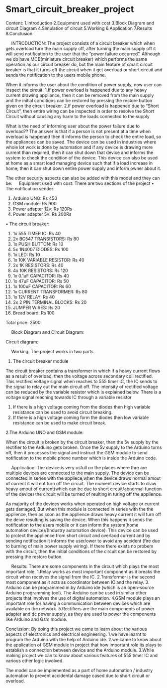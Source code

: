 # Smart_circuit_breaker_project

Content:
1.Introduction
2.Equipment used with cost
3.Block Diagram and circuit Diagram
4.Simulation of circuit
5.Working
6.Application
7.Results
8.Conclusion





 
INTRODUCTION:
The project consists of a circuit breaker which when gets overload turn the main supply off, after turning the main supply off it will send notification to the user that the “power failure occurred”. 
                         Although we do have MCB(miniature circuit breaker) which performs the same operation as our circuit breaker do, but the main feature of smart circuit breaker is that it turns off the circuit when it get overload or short circuit and sends the notification to the users mobile phone.


When it informs the user about the condition of power supply, now user can inspect the circuit.
1.If power overload is happened due to any heavy current drawing appliance, then it can be removed from the main supply and the initial conditions can be restored by pressing the restore button given on the circuit breaker.
2.If power overload is happened due to “Short Circuit”, then entire wiring can be inspected in order to resolve the Short Circuit without causing any harm to the loads connected to the supply


What is the need of informing user about the power failure due to overload??
The answer is that if a person is not present at a time when overload is happened then it informs the person to check the entire load, so the appliances can be saved.
The device can be used in industries where whole lot work is done by automation and if any device is drawing more current than required, then it can shut down that device and informs the system to check the condition of the device. 
This device can also be used at home as a smart load managing device such that if a load increase in home, then it can shut down entire power supply and inform owner about it.

The other security aspects can also be added with this model and they can be:
 
Equipment used with cost:
There are two sections of the project 
•	The notification sender:
1.	Arduino UNO:  Rs 450
2.	GSM module:  Rs 900
3.	Power adapter 12v:  Rs 120Rs
4.	Power adapter 5v:  Rs 200Rs


•	The circuit breaker:
1.	1x 555 TIMER IC:  Rs 40
2.	2x BC547 TRANSISTORS: Rs 80
3.	1x PUSH BUTTON: Rs 10
4.	5x 1N4007 DIODES: Rs 100
5.	1x LED: Rs 10
6.	1x 10K VARIABLE RESISTOR: Rs 40
7.	2x 1K RESISTORS:  Rs 40
8.	4x 10K RESISTORS: Rs 120
9.	1x 0.1uF CAPACITOR: Rs 40
10.	1x 47uF CAPACITOR: Rs 50
11.	1x 100uF CAPACITOR: Rs 60
12.	1x CURRENT TRANSFORMER: Rs 80
13.	1x 12V RELAY: Rs 40
14.	2x 2 PIN TERMINAL BLOCKS: Rs 20
15.	JUMPER WIRES: Rs 20
16.	Bread board: Rs 100

Total price: 2500


 
Block Diagram and Circuit Diagram: 
 
Circuit diagram:
 
 
Working:
The project works in two parts 
1.	The circuit breaker module 


The circuit breaker contains a transformer in which if a heavy current flows as a result of overload, then the voltage across secondary coil rectified. This rectified voltage signal when reaches to 555 timer IC, the IC sends to the signal to relay cut the main circuit off.
                                                        The intensity of rectified voltage can be reduced by the variable resistor which is explained below.
There is a voltage signal reaching towards IC through a variable resistor 
1.	If there is a high voltage coming from the diodes then high variable resistance can be used to avoid circuit breaking.
2.	If there is a high voltage coming form the diodes then low variable resistance can be used to make circuit break.

2.The Arduino UNO and GSM module:

When the circuit is broken by the circuit breaker, then the 5v supply by the rectifier to the Arduino gets broken.
Once the 5v supply to the Arduino turns off, then it processes the signal and instruct the GSM module to send notification to the mobile phone number which is inside the Arduino code. 




 
Application:
The device is very usfull on the places where thre are multiple devices are connected to the main supply. The device can be connected in series with the appliece,when the device draws normal amout of current it will not turn off the circuit.
                  The moment device starts to draw heavy amout of current(which can be due to short circuit/abnormal function of the device) the circuit will be turned of reulting in turing off the applience.

As majority of the devices works when operated on high voltage or current gets damaged, But when this module is connected in series with the the applience, then as soon as the applience draws heavy current it will turn off the deive resulting is saving the device.
When this happens it sends the notification to the users mobile or it can inform the system(home automation device)/(Industry automation device).
This device can be used to protect the applience from short circuit and overlaod current and by sending notification it informs the user/ower to avoid any accident (fire due to burning of main power supply wiring).
If there there exists no probem with the circuit, then the initial conditions of the circuit can be restored by pressing the restore button.





 
Results:
There are some components in the circuit which plays the most important role.
1.Relay works as most important component as it breaks the circuit when receives the signal from the IC.
2.Transformer is the second most component as it acts as coordinator between IC and the relay.
3. Arduino can be programmed in by Arduino ide (which is an open-source Arduino programming tool). The Arduino can be used in similar other projects that involves the use of digital automation.
4.GSM module plays an important role for having a communication between devices which are available on the network.
5.Rectifiers are the main components of power adapter and dc power supply, as they are used to power the components like Arduino and Gsm module.

Conclusion:
By doing this project we came to learn about the various aspects of electronics and electrical engineering.
1.we have learnt to program the Arduino with the help of Arduino ide.
2.we came to know about the application of GSM module in project that how important role its plays to establish a connection between device and the Arduino module.
3.While making project we can to know about various features of 555 timer IC and various other logic involved.

The model can be implemented as a part of home automation / industry automation to prevent accidental damage cased due to short circuit or overload.  

 
